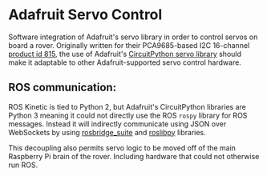 # Adafruit Servo Control

Software integration of Adafruit's servo library in order to control servos on
board a rover. Originally written for their PCA9685-based I2C 16-channel
[product id 815](https://www.adafruit.com/product/815), the use of Adafruit's
[CircuitPython servo library](https://learn.adafruit.com/16-channel-pwm-servo-driver/python-circuitpython)
should make it adaptable to other Adafruit-supported servo control hardware.

## ROS communication:

ROS Kinetic is tied to Python 2, but Adafruit's CircuitPython libraries are
Python 3 meaning it could not directly use the ROS `rospy` library for
ROS messages. Instead it will indirectly communicate using JSON over
WebSockets by using [rosbridge_suite](wiki.ros.org/rosbridge_suite) and
[roslibpy](https://roslibpy.readthedocs.io/en/latest/) libraries.

This decoupling also permits servo logic to be moved off of the main Raspberry
Pi brain of the rover. Including hardware that could not otherwise run ROS.
